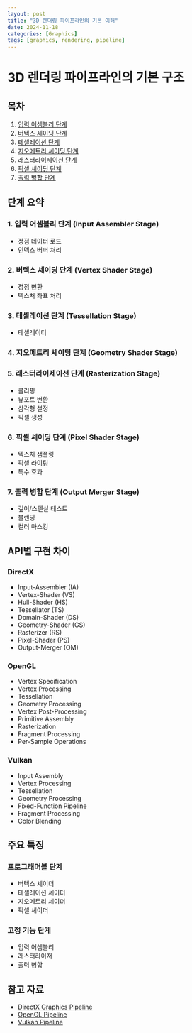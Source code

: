```yaml
---
layout: post
title: "3D 렌더링 파이프라인의 기본 이해"
date: 2024-11-18
categories: [Graphics]
tags: [graphics, rendering, pipeline]
---
```


# 3D 렌더링 파이프라인의 기본 구조

## 목차
1. [입력 어셈블리 단계](#1-입력-어셈블리-단계)
2. [버텍스 셰이딩 단계](#2-버텍스-셰이딩-단계)
3. [테셀레이션 단계](#3-테셀레이션-단계)
4. [지오메트리 셰이딩 단계](#4-지오메트리-셰이딩-단계)
5. [래스터라이제이션 단계](#5-래스터라이제이션-단계)
6. [픽셀 셰이딩 단계](#6-픽셀-셰이딩-단계)
7. [출력 병합 단계](#7-출력-병합-단계)

## 단계 요약

### 1. 입력 어셈블리 단계 (Input Assembler Stage)
- 정점 데이터 로드
- 인덱스 버퍼 처리

### 2. 버텍스 셰이딩 단계 (Vertex Shader Stage)
- 정점 변환
- 텍스처 좌표 처리

### 3. 테셀레이션 단계 (Tessellation Stage)
- 테셀레이터

### 4. 지오메트리 셰이딩 단계 (Geometry Shader Stage)

### 5. 래스터라이제이션 단계 (Rasterization Stage)
- 클리핑
- 뷰포트 변환
- 삼각형 설정
- 픽셀 생성

### 6. 픽셀 셰이딩 단계 (Pixel Shader Stage)
- 텍스처 샘플링
- 픽셀 라이팅
- 특수 효과

### 7. 출력 병합 단계 (Output Merger Stage)
- 깊이/스텐실 테스트
- 블렌딩
- 컬러 마스킹

## API별 구현 차이

### DirectX
- Input-Assembler (IA)
- Vertex-Shader (VS)
- Hull-Shader (HS)
- Tessellator (TS)
- Domain-Shader (DS)
- Geometry-Shader (GS)
- Rasterizer (RS)
- Pixel-Shader (PS)
- Output-Merger (OM)

### OpenGL
- Vertex Specification
- Vertex Processing
- Tessellation
- Geometry Processing
- Vertex Post-Processing
- Primitive Assembly
- Rasterization
- Fragment Processing
- Per-Sample Operations

### Vulkan
- Input Assembly
- Vertex Processing
- Tessellation
- Geometry Processing
- Fixed-Function Pipeline
- Fragment Processing
- Color Blending

## 주요 특징

### 프로그래머블 단계
- 버텍스 셰이더
- 테셀레이션 셰이더
- 지오메트리 셰이더
- 픽셀 셰이더

### 고정 기능 단계
- 입력 어셈블리
- 래스터라이저
- 출력 병합

## 참고 자료
- [DirectX Graphics Pipeline](https://docs.microsoft.com/en-us/windows/win32/direct3d11/overviews-direct3d-11-graphics-pipeline)
- [OpenGL Pipeline](https://www.khronos.org/opengl/wiki/Rendering_Pipeline_Overview)
- [Vulkan Pipeline](https://www.khronos.org/registry/vulkan/specs/1.2-extensions/html/vkspec.html#pipelines)